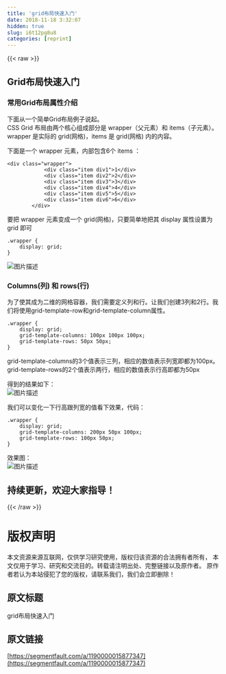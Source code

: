 ```yaml
---
title: 'grid布局快速入门' 
date: 2018-11-18 3:32:07
hidden: true
slug: i6t12pg8u8
categories: [reprint]
---
```


{{< raw >}}
<h2 id="articleHeader0">Grid&#x5E03;&#x5C40;&#x5FEB;&#x901F;&#x5165;&#x95E8;</h2><h3 id="articleHeader1">&#x5E38;&#x7528;Grid&#x5E03;&#x5C40;&#x5C5E;&#x6027;&#x4ECB;&#x7ECD;</h3><p>&#x4E0B;&#x9762;&#x4ECE;&#x4E00;&#x4E2A;&#x7B80;&#x5355;Grid&#x5E03;&#x5C40;&#x4F8B;&#x5B50;&#x8BF4;&#x8D77;&#x3002;<br>CSS Grid &#x5E03;&#x5C40;&#x7531;&#x4E24;&#x4E2A;&#x6838;&#x5FC3;&#x7EC4;&#x6210;&#x90E8;&#x5206;&#x662F; wrapper&#xFF08;&#x7236;&#x5143;&#x7D20;&#xFF09;&#x548C; items&#xFF08;&#x5B50;&#x5143;&#x7D20;&#xFF09;&#x3002; wrapper &#x662F;&#x5B9E;&#x9645;&#x7684; grid(&#x7F51;&#x683C;)&#xFF0C;items &#x662F; grid(&#x7F51;&#x683C;) &#x5185;&#x7684;&#x5185;&#x5BB9;&#x3002;</p><p>&#x4E0B;&#x9762;&#x662F;&#x4E00;&#x4E2A; wrapper &#x5143;&#x7D20;&#xFF0C;&#x5185;&#x90E8;&#x5305;&#x542B;6&#x4E2A; items &#xFF1A;</p><div class="widget-codetool" style="display:none"><div class="widget-codetool--inner"><span class="selectCode code-tool" data-toggle="tooltip" data-placement="top" title="" data-original-title="&#x5168;&#x9009;"></span> <span type="button" class="copyCode code-tool" data-toggle="tooltip" data-placement="top" data-clipboard-text="&lt;div class=&quot;wrapper&quot;&gt;
            &lt;div class=&quot;item div1&quot;&gt;1&lt;/div&gt;
            &lt;div class=&quot;item div2&quot;&gt;2&lt;/div&gt;
            &lt;div class=&quot;item div3&quot;&gt;3&lt;/div&gt;
            &lt;div class=&quot;item div4&quot;&gt;4&lt;/div&gt;
            &lt;div class=&quot;item div5&quot;&gt;5&lt;/div&gt;
            &lt;div class=&quot;item div6&quot;&gt;6&lt;/div&gt;
        &lt;/div&gt;" title="" data-original-title="&#x590D;&#x5236;"></span> <span type="button" class="saveToNote code-tool" data-toggle="tooltip" data-placement="top" title="" data-original-title="&#x653E;&#x8FDB;&#x7B14;&#x8BB0;"></span></div></div><pre class="hljs applescript"><code>&lt;<span class="hljs-keyword">div</span> <span class="hljs-built_in">class</span>=<span class="hljs-string">&quot;wrapper&quot;</span>&gt;
            &lt;<span class="hljs-keyword">div</span> <span class="hljs-built_in">class</span>=<span class="hljs-string">&quot;item div1&quot;</span>&gt;<span class="hljs-number">1</span>&lt;/<span class="hljs-keyword">div</span>&gt;
            &lt;<span class="hljs-keyword">div</span> <span class="hljs-built_in">class</span>=<span class="hljs-string">&quot;item div2&quot;</span>&gt;<span class="hljs-number">2</span>&lt;/<span class="hljs-keyword">div</span>&gt;
            &lt;<span class="hljs-keyword">div</span> <span class="hljs-built_in">class</span>=<span class="hljs-string">&quot;item div3&quot;</span>&gt;<span class="hljs-number">3</span>&lt;/<span class="hljs-keyword">div</span>&gt;
            &lt;<span class="hljs-keyword">div</span> <span class="hljs-built_in">class</span>=<span class="hljs-string">&quot;item div4&quot;</span>&gt;<span class="hljs-number">4</span>&lt;/<span class="hljs-keyword">div</span>&gt;
            &lt;<span class="hljs-keyword">div</span> <span class="hljs-built_in">class</span>=<span class="hljs-string">&quot;item div5&quot;</span>&gt;<span class="hljs-number">5</span>&lt;/<span class="hljs-keyword">div</span>&gt;
            &lt;<span class="hljs-keyword">div</span> <span class="hljs-built_in">class</span>=<span class="hljs-string">&quot;item div6&quot;</span>&gt;<span class="hljs-number">6</span>&lt;/<span class="hljs-keyword">div</span>&gt;
        &lt;/<span class="hljs-keyword">div</span>&gt;</code></pre><p>&#x8981;&#x628A; wrapper &#x5143;&#x7D20;&#x53D8;&#x6210;&#x4E00;&#x4E2A; grid(&#x7F51;&#x683C;)&#xFF0C;&#x53EA;&#x8981;&#x7B80;&#x5355;&#x5730;&#x628A;&#x5176; display &#x5C5E;&#x6027;&#x8BBE;&#x7F6E;&#x4E3A; grid &#x5373;&#x53EF;</p><div class="widget-codetool" style="display:none"><div class="widget-codetool--inner"><span class="selectCode code-tool" data-toggle="tooltip" data-placement="top" title="" data-original-title="&#x5168;&#x9009;"></span> <span type="button" class="copyCode code-tool" data-toggle="tooltip" data-placement="top" data-clipboard-text=".wrapper {
    display: grid;
}" title="" data-original-title="&#x590D;&#x5236;"></span> <span type="button" class="saveToNote code-tool" data-toggle="tooltip" data-placement="top" title="" data-original-title="&#x653E;&#x8FDB;&#x7B14;&#x8BB0;"></span></div></div><pre class="hljs css"><code><span class="hljs-selector-class">.wrapper</span> {
    <span class="hljs-attribute">display</span>: grid;
}</code></pre><p><span class="img-wrap"><img data-src="/img/bVbeMrJ?w=415&amp;h=347" src="https://static.alili.tech/img/bVbeMrJ?w=415&amp;h=347" alt="&#x56FE;&#x7247;&#x63CF;&#x8FF0;" title="&#x56FE;&#x7247;&#x63CF;&#x8FF0;" style="cursor:pointer;display:inline"></span></p><h3 id="articleHeader2">Columns(&#x5217;) &#x548C; rows(&#x884C;)</h3><p>&#x4E3A;&#x4E86;&#x4F7F;&#x5176;&#x6210;&#x4E3A;&#x4E8C;&#x7EF4;&#x7684;&#x7F51;&#x683C;&#x5BB9;&#x5668;&#xFF0C;&#x6211;&#x4EEC;&#x9700;&#x8981;&#x5B9A;&#x4E49;&#x5217;&#x548C;&#x884C;&#x3002;&#x8BA9;&#x6211;&#x4EEC;&#x521B;&#x5EFA;3&#x5217;&#x548C;2&#x884C;&#x3002;&#x6211;&#x4EEC;&#x5C06;&#x4F7F;&#x7528;grid-template-row&#x548C;grid-template-column&#x5C5E;&#x6027;&#x3002;</p><div class="widget-codetool" style="display:none"><div class="widget-codetool--inner"><span class="selectCode code-tool" data-toggle="tooltip" data-placement="top" title="" data-original-title="&#x5168;&#x9009;"></span> <span type="button" class="copyCode code-tool" data-toggle="tooltip" data-placement="top" data-clipboard-text=".wrapper {
    display: grid;
    grid-template-columns: 100px 100px 100px;
    grid-template-rows: 50px 50px;
}" title="" data-original-title="&#x590D;&#x5236;"></span> <span type="button" class="saveToNote code-tool" data-toggle="tooltip" data-placement="top" title="" data-original-title="&#x653E;&#x8FDB;&#x7B14;&#x8BB0;"></span></div></div><pre class="hljs css"><code><span class="hljs-selector-class">.wrapper</span> {
    <span class="hljs-attribute">display</span>: grid;
    <span class="hljs-attribute">grid-template-columns</span>: <span class="hljs-number">100px</span> <span class="hljs-number">100px</span> <span class="hljs-number">100px</span>;
    <span class="hljs-attribute">grid-template-rows</span>: <span class="hljs-number">50px</span> <span class="hljs-number">50px</span>;
}</code></pre><p>grid-template-columns&#x7684;3&#x4E2A;&#x503C;&#x8868;&#x793A;&#x4E09;&#x5217;&#xFF0C;&#x76F8;&#x5E94;&#x7684;&#x6570;&#x503C;&#x8868;&#x793A;&#x5217;&#x5BBD;&#x5373;&#x90FD;&#x4E3A;100px&#x3002;<br>grid-template-rows&#x7684;2&#x4E2A;&#x503C;&#x8868;&#x793A;&#x4E24;&#x884C;&#xFF0C;&#x76F8;&#x5E94;&#x7684;&#x6570;&#x503C;&#x8868;&#x793A;&#x884C;&#x9AD8;&#x5373;&#x90FD;&#x4E3A;50px</p><p>&#x5F97;&#x5230;&#x7684;&#x7ED3;&#x679C;&#x5982;&#x4E0B;&#xFF1A;<br><span class="img-wrap"><img data-src="/img/bVbeMsB?w=367&amp;h=153" src="https://static.alili.tech/img/bVbeMsB?w=367&amp;h=153" alt="&#x56FE;&#x7247;&#x63CF;&#x8FF0;" title="&#x56FE;&#x7247;&#x63CF;&#x8FF0;" style="cursor:pointer;display:inline"></span></p><p>&#x6211;&#x4EEC;&#x53EF;&#x4EE5;&#x53D8;&#x5316;&#x4E00;&#x4E0B;&#x884C;&#x9AD8;&#x8DDF;&#x5217;&#x5BBD;&#x7684;&#x503C;&#x770B;&#x4E0B;&#x6548;&#x679C;&#xFF0C;&#x4EE3;&#x7801;&#xFF1A;</p><div class="widget-codetool" style="display:none"><div class="widget-codetool--inner"><span class="selectCode code-tool" data-toggle="tooltip" data-placement="top" title="" data-original-title="&#x5168;&#x9009;"></span> <span type="button" class="copyCode code-tool" data-toggle="tooltip" data-placement="top" data-clipboard-text=".wrapper {
    display: grid;
    grid-template-columns: 200px 50px 100px;
    grid-template-rows: 100px 50px;
}" title="" data-original-title="&#x590D;&#x5236;"></span> <span type="button" class="saveToNote code-tool" data-toggle="tooltip" data-placement="top" title="" data-original-title="&#x653E;&#x8FDB;&#x7B14;&#x8BB0;"></span></div></div><pre class="hljs css"><code><span class="hljs-selector-class">.wrapper</span> {
    <span class="hljs-attribute">display</span>: grid;
    <span class="hljs-attribute">grid-template-columns</span>: <span class="hljs-number">200px</span> <span class="hljs-number">50px</span> <span class="hljs-number">100px</span>;
    <span class="hljs-attribute">grid-template-rows</span>: <span class="hljs-number">100px</span> <span class="hljs-number">50px</span>;
}</code></pre><p>&#x6548;&#x679C;&#x56FE;&#xFF1A;<br><span class="img-wrap"><img data-src="/img/bVbeMzO?w=428&amp;h=215" src="https://static.alili.tech/img/bVbeMzO?w=428&amp;h=215" alt="&#x56FE;&#x7247;&#x63CF;&#x8FF0;" title="&#x56FE;&#x7247;&#x63CF;&#x8FF0;" style="cursor:pointer;display:inline"></span></p><h2 id="articleHeader3">&#x6301;&#x7EED;&#x66F4;&#x65B0;&#xFF0C;&#x6B22;&#x8FCE;&#x5927;&#x5BB6;&#x6307;&#x5BFC;&#xFF01;</h2>
{{< /raw >}}

# 版权声明
本文资源来源互联网，仅供学习研究使用，版权归该资源的合法拥有者所有，
本文仅用于学习、研究和交流目的。转载请注明出处、完整链接以及原作者。
原作者若认为本站侵犯了您的版权，请联系我们，我们会立即删除！

## 原文标题
grid布局快速入门

## 原文链接
[https://segmentfault.com/a/1190000015877347](https://segmentfault.com/a/1190000015877347)

